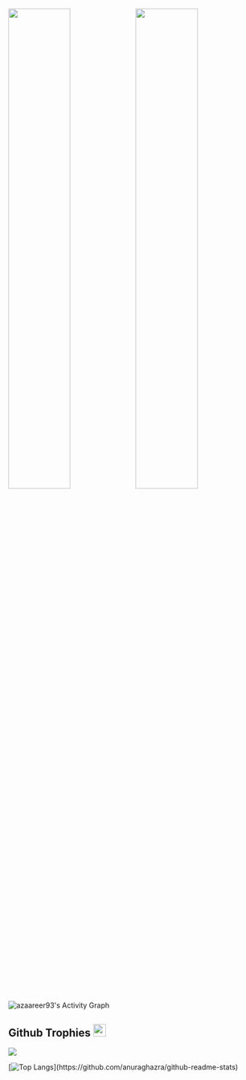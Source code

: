 <br/>
<p align="left">
<a>
<img width="49.5%" src="https://github-readme-stats.vercel.app/api?username=azaareer93&show_icons=true&theme=gruvbox&hide_border=true" />
<img width="49.5%" src="https://github-readme-streak-stats.herokuapp.com/?user=azaareer93&theme=gruvbox&hide_border=true" />
</a>
</p>
<br>

![azaareer93's Activity Graph](https://activity-graph.herokuapp.com/graph?username=azaareer93&custom_title=Azaareer93%20Trips's%20Contribution%20Graph&theme=gruvbox&bg_color=282828&hide_border=true&line=d1a01f&point=c58545)


## Github Trophies <img src="https://media.giphy.com/media/QBw33dFlgxnzXSAS27/giphy.gif" width="25px">
<img src="https://github-profile-trophy.vercel.app/?username=azaareer93&theme=onestar&rank=SSS,SS,S,AAA,AA,A,B,C,SECRET" />

[![Top Langs](https://github-readme-stats.vercel.app/api/top-langs/?username=azaareer93&show_icons=true&locale=en&bg_color=0d1117&text_color=ffffff&layout=compact")](https://github.com/anuraghazra/github-readme-stats)
